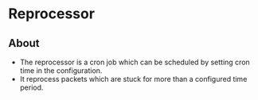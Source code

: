 # Reprocessor

## About
* The reprocessor is a cron job which can be scheduled by setting cron time in the configuration.
* It reprocess packets which are stuck for more than a configured time period.
